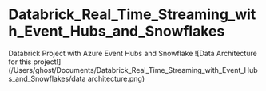 # Databrick_Real_Time_Streaming_with_Event_Hubs_and_Snowflakes

Databrick Project with Azure Event Hubs and Snowflake
![Data Architecture for this project!](/Users/ghost/Documents/Databrick_Real_Time_Streaming_with_Event_Hubs_and_Snowflakes/data architecture.png)
